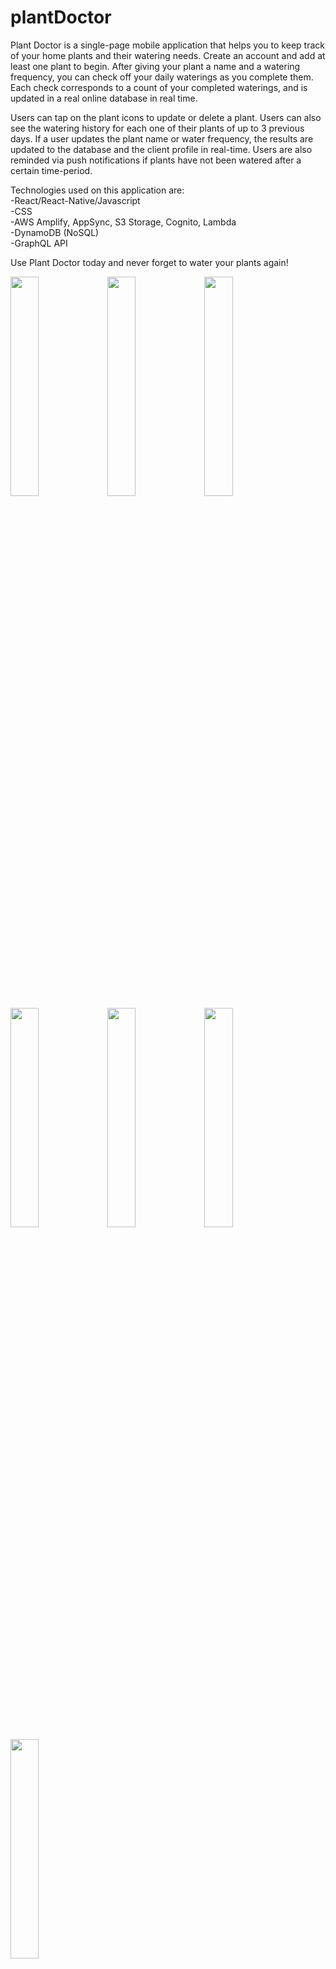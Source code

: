# plantDoctor

Plant Doctor is a single-page mobile application that helps you to keep track of your home plants and their watering needs. Create an account and add at least
one plant to begin. After giving your plant a name and a watering frequency, you can check off your daily waterings as you complete them. Each check corresponds to a 
count of your completed waterings, and is updated in a real online database in real time. 

Users can tap on the plant icons to update or delete a plant. Users can also see the watering history for each one of their plants of up to 3 previous days. If a user 
updates the plant name or water frequency, the results are updated to the database and the client profile in real-time. Users are also reminded via push notifications 
if plants have not been watered after a certain time-period.

Technologies used on this application are: <br>
-React/React-Native/Javascript <br> 
-CSS <br>
-AWS Amplify, AppSync, S3 Storage, Cognito, Lambda <br>
-DynamoDB (NoSQL) <br>
-GraphQL API <br>


Use Plant Doctor today and never forget to water your plants again!

<img src="https://user-images.githubusercontent.com/53156293/229595606-40c20426-aa06-409e-a8b6-b72127c7c119.PNG" width=30% /> <img src="https://user-images.githubusercontent.com/53156293/229595608-38d6c825-9fa3-4d2a-b1fc-83395bc75723.PNG" width=30% /> <img src="https://user-images.githubusercontent.com/53156293/229595609-c87f0f40-c4c5-4942-acc5-7ae669513355.PNG" width=30% /> <img src="https://user-images.githubusercontent.com/53156293/229595611-6a2d08bc-ffd0-4901-bfeb-5261c1283edc.PNG" width=30% /> <img src="https://user-images.githubusercontent.com/53156293/229595614-b2987666-53b0-46a9-af70-c291afff3662.PNG" width=30% /> <img src="https://user-images.githubusercontent.com/53156293/229595617-b5e7cd9d-c96d-4606-8f97-98c4beae45da.PNG" width=30% /> <img src="https://user-images.githubusercontent.com/53156293/229595619-b006efee-b632-4ad0-b260-b23d1fbd18b3.PNG" width=30% />
